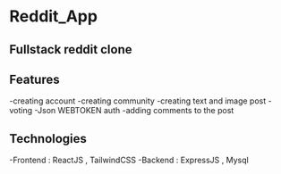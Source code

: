 # Reddit_App
## Fullstack reddit clone 

## Features
-creating account
-creating community
-creating text and image post
-voting 
-Json WEBTOKEN auth 
-adding comments to the post


## Technologies
-Frontend : ReactJS , TailwindCSS 
-Backend : ExpressJS , Mysql 

